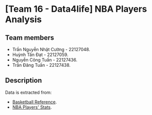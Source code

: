# [Team 16 - Data4life] NBA Players Analysis
## Team members
- Trần Nguyễn Nhật Cường - 22127048.
- Huỳnh Tấn Đạt - 22127059.
- Nguyễn Công Tuấn - 22127436.
- Trần Đăng Tuấn - 22127438.

## Description
Data is extracted from:
- [Basketball Reference](https://www.basketball-reference.com/).
- [NBA Players' Stats](https://www.nba.com/stats/players/traditional).
